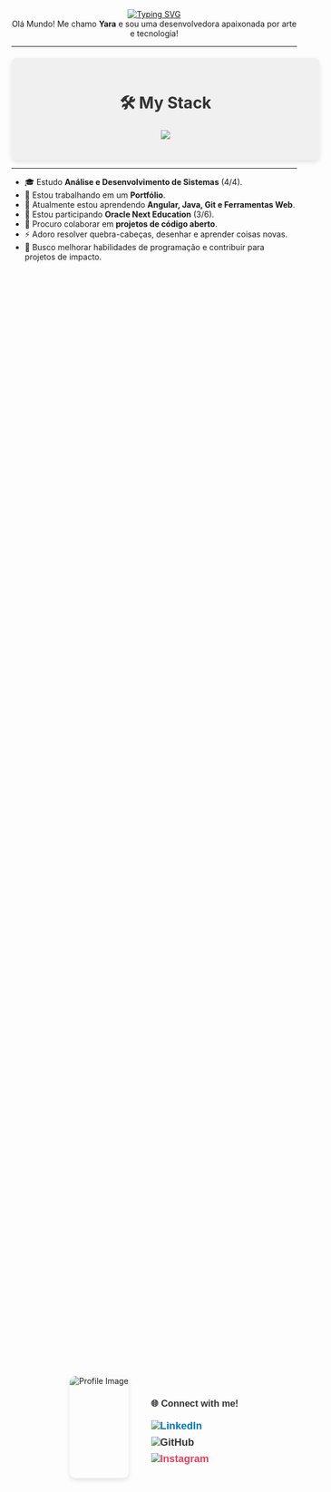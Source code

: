 <div align="center">
  <a href="https://git.io/typing-svg">
    <img src="https://readme-typing-svg.demolab.com?font=Fira+Code&weight=500&size=22&pause=1000&color=EEEEEE&center=true&vCenter=true&random=false&width=524&lines=%E2%8A%B9+Welcome+to+my+profile!+%CB%99%E1%B5%95%CB%99+%E2%8A%B9+" alt="Typing SVG">
  </a>
</div>

<div align="center">
  Olá Mundo! Me chamo <strong>Yara</strong> e sou uma desenvolvedora apaixonada por arte e tecnologia!
</div>

---

<div align="center" style="background-color: #f0f0f0; padding: 20px; border-radius: 10px; box-shadow: 0 4px 8px rgba(0,0,0,0.1); margin-top: 20px; max-width: 600px; width: 100%;">
  <h2 style="color: #333; font-size: 28px; margin-bottom: 20px;">🛠 My Stack</h2>  
  <p align="center">
    <a href="https://skillicons.dev">
      <img src="https://skillicons.dev/icons?i=html,css,angular,java,mysql,postgres,aws,php,typescript,vscode,git,spring,eclipse&theme=light" />
    </a>
  </p>
</div>

---

- 🎓 Estudo **Análise e Desenvolvimento de Sistemas** (4/4).  
- 🔭 Estou trabalhando em um **Portfólio**.  
- 🌱 Atualmente estou aprendendo **Angular, Java, Git e Ferramentas Web**.  
- 🌱 Estou participando **Oracle Next Education** (3/6).  
- 👯 Procuro colaborar em **projetos de código aberto**.  
- ⚡ Adoro resolver quebra-cabeças, desenhar e aprender coisas novas.  
- 🎯 Busco melhorar habilidades de programação e contribuir para projetos de impacto.

#

  <br>
  
<div style="display: flex; align-items: center; justify-content: center; height: 100vh; gap: 40px;">
  <!-- Imagem à esquerda -->
  <img alt="Profile Image" height="180px" src="study.gif" style="border-radius: 10px; box-shadow: 0 4px 8px rgba(0,0,0,0.1);">

  <!-- Links à direita da imagem -->
  <div style="text-align: left; font-family: 'Arial', sans-serif;">
    <h3 style="color: #333; margin-bottom: 20px;">🌐 Connect with me!</h3>
    <a href="https://www.linkedin.com/in/yara-rosa-dev" target="_blank" style="display: block; margin: 8px 0; font-size: 18px; color: #0077B5; text-decoration: none; font-weight: bold;">
        <img src="https://img.shields.io/badge/LinkedIn-000?style=for-the-badge&logo=linkedin&logoColor=EEEEEE" alt="LinkedIn">
    </a>  
    <a href="https://github.com/yarazip" target="_blank" style="display: block; margin: 8px 0; font-size: 18px; color: #333; text-decoration: none; font-weight: bold;">
        <img src="https://img.shields.io/badge/GitHub-000?style=for-the-badge&logo=github&logoColor=EEEEEE" alt="GitHub">
    </a>  
    <a href="https://instagram.com/ynharaart" target="_blank" style="display: block; margin: 8px 0; font-size: 18px; color: #E4405F; text-decoration: none; font-weight: bold;">
        <img src="https://img.shields.io/badge/Instagram-000?style=for-the-badge&logo=instagram&logoColor=EEEEEE" alt="Instagram">
    </a>  
  </div>
</div>




<br>  <br>

#

<div style="text-align: center;" align="center">
 <h3 align="center">GitHub Stats</h3>

<p align="center">
  <table>
    <tr>
      <td>
        <img src="https://github-readme-stats.vercel.app/api?username=yarazip&show_icons=true&count_private=true&hide=issues&bg_color=000000&title_color=BBBBBB&text_color=DDDDDD&icon_color=CCCCCC&border_color=444" alt="GitHub Stats" />
      </td>
      <td>
        <img src="https://github-readme-stats.vercel.app/api/top-langs/?username=yarazip&layout=compact&hide=html,scss,less&count_private=true&bg_color=000000&title_color=BBBBBB&text_color=DDDDDD&icon_color=CCCCCC&border_color=444" alt="Top Langs" />
      </td>
    </tr>
  </table>
</p>



</div>


---

#

_O conhecimento só faz sentido quando compartilhado!._

#

Fique à vontade para me enviar uma mensagem ou colaborar em projetos! 😊

<picture align="center">
  <source media="(prefers-color-scheme: dark)" srcset="https://raw.githubusercontent.com/yarazip/yarazip/output/github-contribution-grid-snake-dark.svg">
  <source media="(prefers-color-scheme: light)" srcset="https://raw.githubusercontent.com/yarazip/yarazip/output/github-contribution-grid-snake-dark.svg">
  <img align="center" alt="github contribution grid snake animation" src="https://raw.githubusercontent.com/yarazip/yarazip/output/github-contribution-grid-snake.svg">
</picture>
quero ele todo com ess tom de roxo do stats
